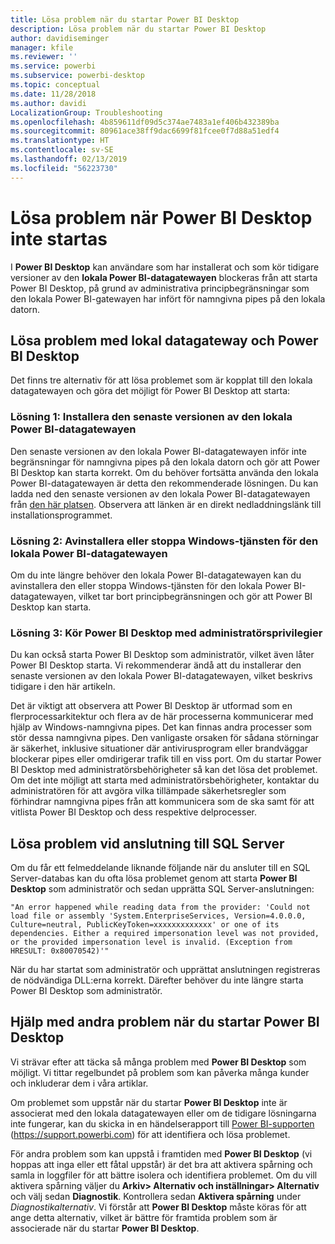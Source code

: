 ```yaml
---
title: Lösa problem när du startar Power BI Desktop
description: Lösa problem när du startar Power BI Desktop
author: davidiseminger
manager: kfile
ms.reviewer: ''
ms.service: powerbi
ms.subservice: powerbi-desktop
ms.topic: conceptual
ms.date: 11/28/2018
ms.author: davidi
LocalizationGroup: Troubleshooting
ms.openlocfilehash: 4b859611df09d5c374ae7483a1ef406b432389ba
ms.sourcegitcommit: 80961ace38ff9dac6699f81fcee0f7d88a51edf4
ms.translationtype: HT
ms.contentlocale: sv-SE
ms.lasthandoff: 02/13/2019
ms.locfileid: "56223730"
---
```

# <a name="resolve-issues-when-power-bi-desktop-will-not-launch"></a>Lösa problem när Power BI Desktop inte startas
I **Power BI Desktop** kan användare som har installerat och som kör tidigare versioner av den **lokala Power BI-datagatewayen** blockeras från att starta Power BI Desktop, på grund av administrativa principbegränsningar som den lokala Power BI-gatewayen har infört för namngivna pipes på den lokala datorn. 

## <a name="resolve-issues-with-the-on-premises-data-gateway-and-power-bi-desktop"></a>Lösa problem med lokal datagateway och Power BI Desktop
Det finns tre alternativ för att lösa problemet som är kopplat till den lokala datagatewayen och göra det möjligt för Power BI Desktop att starta:

### <a name="resolution-1-install-the-latest-version-of-power-bi-on-premises-data-gateway"></a>Lösning 1: Installera den senaste versionen av den lokala Power BI-datagatewayen
Den senaste versionen av den lokala Power BI-datagatewayen inför inte begränsningar för namngivna pipes på den lokala datorn och gör att Power BI Desktop kan starta korrekt. Om du behöver fortsätta använda den lokala Power BI-datagatewayen är detta den rekommenderade lösningen. Du kan ladda ned den senaste versionen av den lokala Power BI-datagatewayen från [den här platsen](https://go.microsoft.com/fwlink/?LinkId=698863). Observera att länken är en direkt nedladdningslänk till installationsprogrammet.

### <a name="resolution-2-uninstall-or-stop-the-power-bi-on-premises-data-gateway-windows-service"></a>Lösning 2: Avinstallera eller stoppa Windows-tjänsten för den lokala Power BI-datagatewayen
Om du inte längre behöver den lokala Power BI-datagatewayen kan du avinstallera den eller stoppa Windows-tjänsten för den lokala Power BI-datagatewayen, vilket tar bort principbegränsningen och gör att Power BI Desktop kan starta.

### <a name="resolution-3-run-power-bi-desktop-with-administrator-privilege"></a>Lösning 3: Kör Power BI Desktop med administratörsprivilegier
Du kan också starta Power BI Desktop som administratör, vilket även låter Power BI Desktop starta. Vi rekommenderar ändå att du installerar den senaste versionen av den lokala Power BI-datagatewayen, vilket beskrivs tidigare i den här artikeln.

Det är viktigt att observera att Power BI Desktop är utformad som en flerprocessarkitektur och flera av de här processerna kommunicerar med hjälp av Windows-namngivna pipes. Det kan finnas andra processer som stör dessa namngivna pipes. Den vanligaste orsaken för sådana störningar är säkerhet, inklusive situationer där antivirusprogram eller brandväggar blockerar pipes eller omdirigerar trafik till en viss port. Om du startar Power BI Desktop med administratörsbehörigheter så kan det lösa det problemet. Om det inte möjligt att starta med administratörsbehörigheter, kontaktar du administratören för att avgöra vilka tillämpade säkerhetsregler som förhindrar namngivna pipes från att kommunicera som de ska samt för att vitlista Power BI Desktop och dess respektive delprocesser.

## <a name="resolve-issues-when-connecting-to-sql-server"></a>Lösa problem vid anslutning till SQL Server
Om du får ett felmeddelande liknande följande när du ansluter till en SQL Server-databas kan du ofta lösa problemet genom att starta **Power BI Desktop** som administratör och sedan upprätta SQL Server-anslutningen:

    "An error happened while reading data from the provider: 'Could not load file or assembly 'System.EnterpriseServices, Version=4.0.0.0, Culture=neutral, PublicKeyToken=xxxxxxxxxxxxx' or one of its dependencies. Either a required impersonation level was not provided, or the provided impersonation level is invalid. (Exception from HRESULT: 0x80070542)'"

När du har startat som administratör och upprättat anslutningen registreras de nödvändiga DLL:erna korrekt. Därefter behöver du inte längre starta Power BI Desktop som administratör.

## <a name="help-with-other-issues-when-launching-power-bi-desktop"></a>Hjälp med andra problem när du startar Power BI Desktop
Vi strävar efter att täcka så många problem med **Power BI Desktop** som möjligt. Vi tittar regelbundet på problem som kan påverka många kunder och inkluderar dem i våra artiklar.

Om problemet som uppstår när du startar **Power BI Desktop** inte är associerat med den lokala datagatewayen eller om de tidigare lösningarna inte fungerar, kan du skicka in en händelserapport till [Power BI-supporten](https://support.powerbi.com) (https://support.powerbi.com) för att identifiera och lösa problemet.

För andra problem som kan uppstå i framtiden med **Power BI Desktop** (vi hoppas att inga eller ett fåtal uppstår) är det bra att aktivera spårning och samla in loggfiler för att bättre isolera och identifiera problemet. Om du vill aktivera spårning väljer du **Arkiv> Alternativ och inställningar> Alternativ** och välj sedan **Diagnostik**. Kontrollera sedan **Aktivera spårning** under *Diagnostikalternativ*. Vi förstår att **Power BI Desktop** måste köras för att ange detta alternativ, vilket är bättre för framtida problem som är associerade när du startar **Power BI Desktop**.

